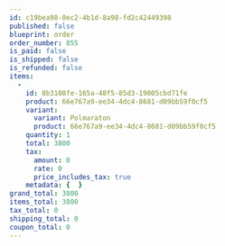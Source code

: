 ```yaml
---
id: c19bea98-0ec2-4b1d-8a98-fd2c42449398
published: false
blueprint: order
order_number: 855
is_paid: false
is_shipped: false
is_refunded: false
items:
  -
    id: 8b3108fe-165a-48f5-85d3-19005cbd71fe
    product: 66e767a9-ee34-4dc4-8681-d09bb59f0cf5
    variant:
      variant: Polmaraton
      product: 66e767a9-ee34-4dc4-8681-d09bb59f0cf5
    quantity: 1
    total: 3800
    tax:
      amount: 0
      rate: 0
      price_includes_tax: true
    metadata: {  }
grand_total: 3800
items_total: 3800
tax_total: 0
shipping_total: 0
coupon_total: 0
---
```

